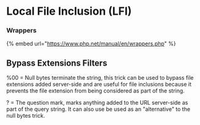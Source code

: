 # Local File Inclusion \(LFI\)

### Wrappers

{% embed url="https://www.php.net/manual/en/wrappers.php" %}

## Bypass Extensions Filters

%00 = Null bytes terminate the string, this trick can be used to bypass file extensions added server-side and are useful for file inclusions because it prevents the file extension from being considered as part of the string. 

? = The question mark, marks anything added to the URL server-side as part of the query string. It can also use be used as an "alternative" to the null bytes trick.

